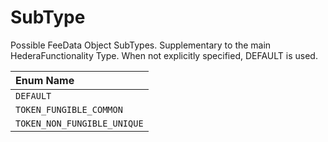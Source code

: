 # SubType

Possible FeeData Object SubTypes. Supplementary to the main HederaFunctionality Type. When not explicitly specified, DEFAULT is used.

| Enum Name |
| :--- |
| `DEFAULT` |
| `TOKEN_FUNGIBLE_COMMON` |
| `TOKEN_NON_FUNGIBLE_UNIQUE` |

